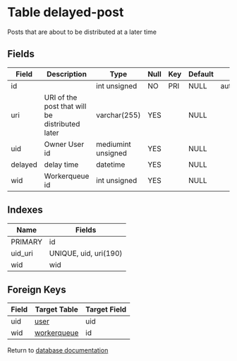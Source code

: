 Table delayed-post
===========

Posts that are about to be distributed at a later time

Fields
------

| Field   | Description                                    | Type               | Null | Key | Default | Extra          |
| ------- | ---------------------------------------------- | ------------------ | ---- | --- | ------- | -------------- |
| id      |                                                | int unsigned       | NO   | PRI | NULL    | auto_increment |
| uri     | URI of the post that will be distributed later | varchar(255)       | YES  |     | NULL    |                |
| uid     | Owner User id                                  | mediumint unsigned | YES  |     | NULL    |                |
| delayed | delay time                                     | datetime           | YES  |     | NULL    |                |
| wid     | Workerqueue id                                 | int unsigned       | YES  |     | NULL    |                |

Indexes
------------

| Name    | Fields                |
| ------- | --------------------- |
| PRIMARY | id                    |
| uid_uri | UNIQUE, uid, uri(190) |
| wid     | wid                   |

Foreign Keys
------------

| Field | Target Table | Target Field |
|-------|--------------|--------------|
| uid | [user](help/database/db_user) | uid |
| wid | [workerqueue](help/database/db_workerqueue) | id |

Return to [database documentation](help/database)
